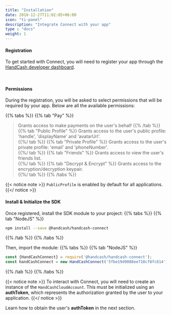 ```yaml
---
title: "Installation"
date: 2018-12-27T11:02:05+06:00
icon: "ti-panel"
description: "Integrate Connect with your app"
type : "docs"
weight: 1
---
```


#### Registration
To get started with Connect, you will need to register your app through the [HandCash developer dashboard](https://handcash-connect-dashboard.web.app/#/).

<br/>

#### Permissions

During the registration, you will be asked to select permissions that will be required by your app. Below are all the available permissions:

{{% tabs %}}
    {{% tab "Pay" %}}
>Grants access to make payments on the user's behalf
    {{% /tab %}}
    {{% tab "Public Profile" %}}
>Grants access to the user's public profile: 'handle', 'displayName' and 'avatarUrl'.            
    {{%/ tab %}}
    {{% tab "Private Profile" %}}
>Grants access to the user's private profile: 'email' and 'phoneNumber'.            
    {{%/ tab %}}
    {{% tab "Friends" %}}
>Grants access to view the user's friends list.           
    {{%/ tab %}}
    {{% tab "Decrypt & Encrypt" %}}
>Grants access to the encryption/decryption keypair.            
    {{%/ tab %}}
{{% /tabs %}}


{{< notice note >}}
 `PublicProfile` is enabled by default for all applications.
{{</ notice >}}

#### Install & Initialize the SDK

Once registered, install the SDK module to your project:
 {{% tabs %}}
   {{% tab "NodeJS" %}}
```bash
npm install --save @handcash/handcash-connect
```
  {{% /tab %}}
{{% /tabs %}}


Then, import the module:
 {{% tabs %}}
   {{% tab "NodeJS" %}}
```javascript
const {HandCashConnect} = require('@handcash/handcash-connect');
const handCashConnect = new HandCashConnect('5fbe19d9088ee710cf8fc614'); 
```
  {{% /tab %}}
{{% /tabs %}}



{{< notice note >}}
To interact with Connect, you will need to create an instance of the `HandCashCloudAccount`. This must be initialized using an **authToken**, which represents the authorization granted by the user to your application.
{{</ notice >}}

Learn how to obtain the user's **authToken** in the next section.


